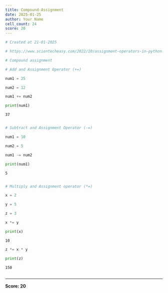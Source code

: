 ```yaml
---
title: Compound-Assignment
date: 2025-01-25
author: Your Name
cell_count: 24
score: 20
---
```


```python
# Created at 21-01-2025
```


```python
# https://www.scientecheasy.com/2022/10/assignment-operators-in-python.html/
```


```python
# Compound assignment
```


```python
# Add and Assignment Operator (+=)
```


```python
num1 = 25
```


```python
num2 = 12
```


```python
num1 += num2
```


```python
print(num1)
```

    37



```python

```


```python
# Subtract and Assignment Operator (-=)
```


```python
num1 = 10
```


```python
num2 = 5
```


```python
num1 -= num2
```


```python
print(num1)
```

    5



```python

```


```python
# Multiply and Assignment operator (*=)
```


```python
x = 2
```


```python
y = 5
```


```python
z = 3
```


```python
x *= y
```


```python
print(x)
```

    10



```python
z *= x * y
```


```python
print(z)
```

    150



```python

```


---
**Score: 20**
